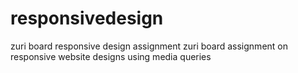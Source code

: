 # responsivedesign
zuri board responsive design assignment
zuri board assignment on responsive website designs using media queries
